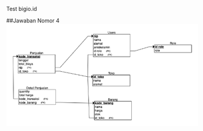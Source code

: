 Test bigio.id

##Jawaban Nomor 4
![Rancangan POS DATABASE](https://raw.githubusercontent.com/bibiehadi/bigio.id-test/master/Soal%204%20rancangan%20database%20POS.png)
